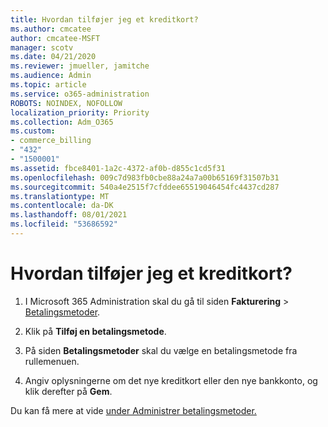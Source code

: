 ```yaml
---
title: Hvordan tilføjer jeg et kreditkort?
ms.author: cmcatee
author: cmcatee-MSFT
manager: scotv
ms.date: 04/21/2020
ms.reviewer: jmueller, jamitche
ms.audience: Admin
ms.topic: article
ms.service: o365-administration
ROBOTS: NOINDEX, NOFOLLOW
localization_priority: Priority
ms.collection: Adm_O365
ms.custom:
- commerce_billing
- "432"
- "1500001"
ms.assetid: fbce8401-1a2c-4372-af0b-d855c1cd5f31
ms.openlocfilehash: 009c7d983fb0cbe88a24a7a00b65169f31507b31
ms.sourcegitcommit: 540a4e2515f7cfddee65519046454fc4437cd287
ms.translationtype: MT
ms.contentlocale: da-DK
ms.lasthandoff: 08/01/2021
ms.locfileid: "53686592"
---
```

# <a name="how-do-i-add-a-credit-card"></a>Hvordan tilføjer jeg et kreditkort?

1. I Microsoft 365 Administration skal du gå til siden **Fakturering** \> [Betalingsmetoder](https://go.microsoft.com/fwlink/p/?linkid=2018806).

2. Klik på **Tilføj en betalingsmetode**.

3. På siden **Betalingsmetoder** skal du vælge en betalingsmetode fra rullemenuen.

4. Angiv oplysningerne om det nye kreditkort eller den nye bankkonto, og klik derefter på **Gem**.

Du kan få mere at vide [under Administrer betalingsmetoder.](/microsoft-365/commerce/billing-and-payments/manage-payment-methods)
